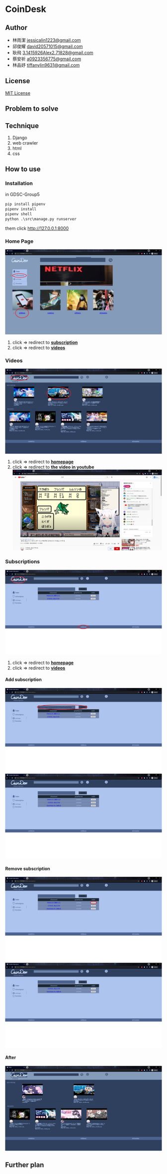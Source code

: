 # CoinDesk

## Author
* 林雨潔 jessicalin1223@gmail.com
* 邱俊耀 david20571015@gmail.com
* 耿飛 3.1415926Alex2.71828@gmail.com
* 蔡安祈 a0923356775@gmail.com
* 林品妤 tiffanylin9631@gmail.com

## License
[MIT License](https://github.com/argon1223/GDSC-Group5/blob/main/LICENSE)

## Problem to solve


## Technique
1. Django
2. web crawler
3. html
4. css

## How to use

### Installation
in GDSC-Group5
```
pip install pipenv
pipenv install
pipenv shell
python .\src\manage.py runserver 
```
them click http://127.0.0.1:8000

### Home Page
![](https://github.com/argon1223/GDSC-Group5/blob/main/example/homepage.png)
1. click => redirect to [**subscription**](https://github.com/argon1223/GDSC-Group5#subscriptions)
2. click => redirect to [**videos**](https://github.com/argon1223/GDSC-Group5#videos)


### Videos
![](https://github.com/argon1223/GDSC-Group5/blob/main/example/video1.png)
1. click => redirect to [**homepage**](https://github.com/argon1223/GDSC-Group5#home-page)
2. click => redirect to **the video in youtube**
![](https://github.com/argon1223/GDSC-Group5/blob/main/example/yt.png)

### Subscriptions
![](https://github.com/argon1223/GDSC-Group5/blob/main/example/sub1.png)
1. click => redirect to [**homepage**](https://github.com/argon1223/GDSC-Group5#home-page)
2. click => redirect to [**videos**](https://github.com/argon1223/GDSC-Group5#videos)

#### Add subscription
![](https://github.com/argon1223/GDSC-Group5/blob/main/example/sub2.png)
![](https://github.com/argon1223/GDSC-Group5/blob/main/example/sub3.png)

#### Remove subscription
![](https://github.com/argon1223/GDSC-Group5/blob/main/example/sub4.png)
![](https://github.com/argon1223/GDSC-Group5/blob/main/example/sub5.png)

#### After
![](https://github.com/argon1223/GDSC-Group5/blob/main/example/video2.png)

## Further plan
